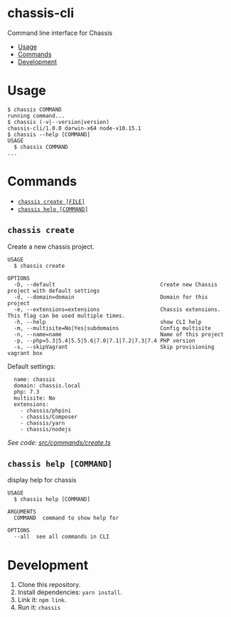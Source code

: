chassis-cli
===========

Command line interface for Chassis

<!-- toc -->
* [Usage](#usage)
* [Commands](#commands)
* [Development](#development)
<!-- tocstop -->
# Usage
<!-- usage -->
```sh-session
$ chassis COMMAND
running command...
$ chassis (-v|--version|version)
chassis-cli/1.0.0 darwin-x64 node-v10.15.1
$ chassis --help [COMMAND]
USAGE
  $ chassis COMMAND
...
```
<!-- usagestop -->
# Commands
<!-- commands -->
* [`chassis create [FILE]`](#chassis-create)
* [`chassis help [COMMAND]`](#chassis-help-command)

## `chassis create`

Create a new chassis project.

```
USAGE
  $ chassis create

OPTIONS
  -D, --default                                 Create new Chassis project with default settings
  -d, --domain=domain                           Domain for this project
  -e, --extensions=extensions                   Chassis extensions. This flag can be used multiple times.
  -h, --help                                    show CLI help
  -m, --multisite=No|Yes|subdomains             Config multisite
  -n, --name=name                               Name of this project
  -p, --php=5.3|5.4|5.5|5.6|7.0|7.1|7.2|7.3|7.4 PHP version
  -s, --skipVagrant                             Skip provisioning vagrant box
```

Default settings:
```
  name: chassis
  domain: chassis.local
  php: 7.3
  multisite: No
  extensions: 
    - chassis/phpini
    - chassis/Composer
    - chassis/yarn
    - chassis/nodejs
```

_See code: [src/commands/create.ts](https://github.com/dinhtungdu/chassis-cli/blob/master/src/commands/create.ts)_

## `chassis help [COMMAND]`

display help for chassis

```
USAGE
  $ chassis help [COMMAND]

ARGUMENTS
  COMMAND  command to show help for

OPTIONS
  --all  see all commands in CLI
```
<!-- commandsstop -->

# Development
<!-- development -->
1. Clone this repository.
2. Install dependencies: `yarn install`.
3. Link it: `npm link`.
4. Run it: `chassis`
<!-- developmentstop -->
